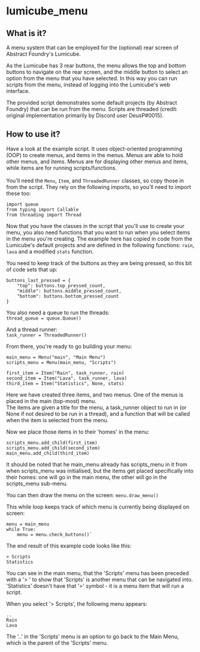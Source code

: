 # lumicube_menu

What is it?
------
A menu system that can be employed for the (optional) rear screen of Abstract Foundry's Lumicube.

As the Lumicube has 3 rear buttons, the menu allows the top and bottom buttons to navigate on the rear screen, and the middle button to select an option from the menu that you have selected. In this way you can run scripts from the menu, instead of logging into the Lumicube's web interface.

The provided script demonstrates some default projects (by Abstract Foundry) that can be run from the menu.  Scripts are threaded (credit: original implementation primarily by Discord user DeusP#0015).


How to use it?
------
Have a look at the example script.  It uses object-oriented programming (OOP) to create menus, and items in the menus.  Menus are able to hold other menus, and items. Menus are for displaying other menus and items, while items are for running scripts/functions.<br><br>
You'll need the `Menu`, `Item`, and `ThreadedRunner` classes, so copy those in from the script. They rely on the following imports, so you'll need to import these too:

    import queue
    from typing import Callable
    from threading import Thread

Now that you have the classes in the script that you'll use to create your menu, you also need functions that you want to run when you select items in the menu you're creating. The example here has copied in code from the Lumicube's default projects and are defined in the following functions: `rain`, `lava` and a modified `stats` function.

You need to keep track of the buttons as they are being pressed, so this bit of code sets that up:<br>

    buttons_last_pressed = {
        "top": buttons.top_pressed_count,
        "middle": buttons.middle_pressed_count,
        "bottom": buttons.bottom_pressed_count
    }

You also need a queue to run the threads:<br>
    `thread_queue = queue.Queue()`

And a thread runner:<br>
    `task_runner = ThreadedRunner()`

From there, you're ready to go building your menu:<br>
    
    main_menu = Menu("main", "Main Menu")
    scripts_menu = Menu(main_menu, "Scripts")

    first_item = Item("Rain", task_runner, rain)
    second_item = Item("Lava", task_runner, lava)
    third_item = Item("Statistics", None, stats)
Here we have created three items, and two menus. One of the menus is placed in the main (top-most) menu.<br>
The items are given a title for the menu, a task_runner object to run in (or None if not desired to be run in a thread), and a function that will be called when the item is selected from the menu.

Now we place those items in to their 'homes' in the menu:

    scripts_menu.add_child(first_item)
    scripts_menu.add_child(second_item)
    main_menu.add_child(third_item)
It should be noted that he main_menu already has scripts_menu in it from when scripts_menu was initialised, but the items get placed specifically into their homes: one will go in the main menu, the other will go in the scripts_menu sub-menu.

You can then draw the menu on the screen:
`menu.draw_menu()`

This while loop keeps track of which menu is currently being displayed on screen:

    menu = main_menu
    while True:
        menu = menu.check_buttons()`

The end result of this example code looks like this:
```      --- Main Menu ---
> Scripts
Statistics
```
You can see in the main menu, that the 'Scripts' menu has been preceded with a '> ' to show that 'Scripts' is another menu that can be navigated into.  'Statistics' doesn't have that '>' symbol - it is a menu item that will run a script.

When you select '> Scripts', the following menu appears:
```       --- Scripts ---
..
Rain
Lava
```
The '..' in the 'Scripts' menu is an option to go back to the Main Menu, which is the parent of the 'Scripts' menu.
